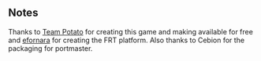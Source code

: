 ## Notes

Thanks to [Team Potato](https://gitlab.com/team-potato/titan_tactics) for creating this game and making available for free and [efornara](https://github.com/efornara/frt) for creating the FRT platform. Also thanks to Cebion for the packaging for portmaster.

